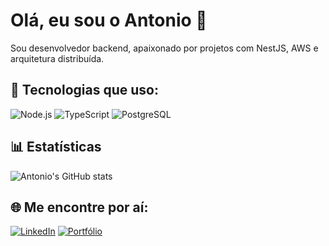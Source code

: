 # Olá, eu sou o Antonio 👋

Sou desenvolvedor backend, apaixonado por projetos com NestJS, AWS e arquitetura distribuída.

## 🚀 Tecnologias que uso:
![Node.js](https://img.shields.io/badge/-Node.js-05122A?style=flat&logo=node.js)
![TypeScript](https://img.shields.io/badge/-TypeScript-05122A?style=flat&logo=typescript)
![PostgreSQL](https://img.shields.io/badge/-PostgreSQL-05122A?style=flat&logo=postgresql)

## 📊 Estatísticas
![Antonio's GitHub stats](https://github-readme-stats.vercel.app/api?username=antonioribeiro&show_icons=true&theme=radical)

## 🌐 Me encontre por aí:
[![LinkedIn](https://img.shields.io/badge/-LinkedIn-0A66C2?style=flat&logo=linkedin&logoColor=white)](https://linkedin.com/in/seuusuario)
[![Portfólio](https://img.shields.io/badge/-Portfólio-000?style=flat&logo=vercel&logoColor=white)](https://antdeveloper.com.br)
